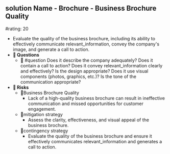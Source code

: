 ## solution Name - Brochure - Business Brochure Quality
#rating: 20
- Evaluate the quality of the business brochure, including its ability to effectively communicate relevant_information, convey the company's image, and generate a call to action.
- **💭 Questions**
  - 💭 #question Does it describe the company adequately? Does it contain a call to action? Does it convey relevant_information clearly and effectively? Is the design appropriate? Does it use visual components (photos, graphics, etc.)? Is the tone of the communication appropriate?
- **🚨 Risks**
  - 🚨Business Brochure Quality
    - Lack of a high-quality business brochure can result in ineffective communication and missed opportunities for customer engagement.
  - 🚨mitigation strategy
    - Assess the clarity, effectiveness, and visual appeal of the business brochure.
  - 🚨contingency strategy
    - Evaluate the quality of the business brochure and ensure it effectively communicates relevant_information and generates a call to action.


